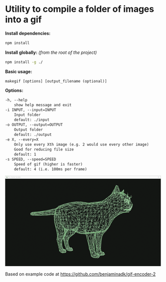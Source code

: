 <h1>Utility to compile a folder of images into a gif</h1>

<b>Install dependencies:</b>
```bash
npm install
```

<b>Install globally:</b> <i>(from the root of the project)</i>
```bash
npm install -g ./
```

<b>Basic usage:</b>
```
makegif [options] [output_filename (optional)]
```

<b>Options:</b>
```
-h, --help
    show help message and exit
-i INPUT, --input=INPUT
    Input folder
    default: ./input
-o OUTPUT, --output=OUTPUT
    Output folder
    default: ./output
-e X, --every=X
    Only use every Xth image (e.g. 2 would use every other image)
    Good for reducing file size
    default: 1
-s SPEED, --speed=SPEED
    Speed of gif (higher is faster)
    default: 4 (i.e. 100ms per frame)
```
![](example.gif)

Based on example code at https://github.com/benjaminadk/gif-encoder-2